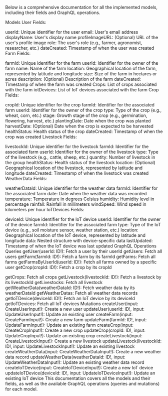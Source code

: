 Below is a comprehensive documentation for all the implemented models, including their fields and GraphQL operations.

Models
User
Fields:

userId: Unique identifier for the user
email: User's email address
displayName: User's display name
profileImageURL: (Optional) URL of the user's profile image
role: The user's role (e.g., farmer, agronomist, researcher, etc.)
dateCreated: Timestamp of when the user was created
Farm
Fields:

farmId: Unique identifier for the farm
userId: Identifier for the owner of the farm
name: Name of the farm
location: Geographical location of the farm, represented by latitude and longitude
size: Size of the farm in hectares or acres
description: (Optional) Description of the farm
dateCreated: Timestamp of when the farm was created
Crops: List of crops associated with the farm
iotDevices: List of IoT devices associated with the farm
Crop
Fields:

cropId: Unique identifier for the crop
farmId: Identifier for the associated farm
userId: Identifier for the owner of the crop
type: Type of the crop (e.g., wheat, corn, etc.)
stage: Growth stage of the crop (e.g., germination, flowering, harvest, etc.)
plantingDate: Date when the crop was planted
harvestDate: (Optional) Date when the crop is expected to be harvested
healthStatus: Health status of the crop
dateCreated: Timestamp of when the crop was created
Livestock
Fields:

livestockId: Unique identifier for the livestock
farmId: Identifier for the associated farm
userId: Identifier for the owner of the livestock
type: Type of the livestock (e.g., cattle, sheep, etc.)
quantity: Number of livestock in the group
healthStatus: Health status of the livestock
location: (Optional) Geographical location of the livestock, represented by latitude and longitude
dateCreated: Timestamp of when the livestock was created
WeatherData
Fields:

weatherDataId: Unique identifier for the weather data
farmId: Identifier for the associated farm
date: Date when the weather data was recorded
temperature: Temperature in degrees Celsius
humidity: Humidity level in percentage
rainfall: Rainfall in millimeters
windSpeed: Wind speed in kilometers per hour
IoTDevices
Fields:

deviceId: Unique identifier for the IoT device
userId: Identifier for the owner of the device
farmId: Identifier for the associated farm
type: Type of the IoT device (e.g., soil moisture sensor, weather station, etc.)
location: Geographical location of the IoT device, represented by latitude and longitude
data: Nested structure with device-specific data
lastUpdated: Timestamp of when the IoT device was last updated
GraphQL Operations
Queries
getUser(userId: ID!): Fetch a user by their userId
getUsers: Fetch all users
getFarm(farmId: ID!): Fetch a farm by its farmId
getFarms: Fetch all farms
getFarmsByUserId(userId: ID!): Fetch all farms owned by a specific user
getCrop(cropId: ID!): Fetch a crop by its cropId

getCrops: Fetch all crops
getLivestock(livestockId: ID!): Fetch a livestock by its livestockId
getLivestocks: Fetch all livestock
getWeatherData(weatherDataId: ID!): Fetch weather data by its weatherDataId
getWeatherDatas: Fetch all weather data records
getIoTDevice(deviceId: ID!): Fetch an IoT device by its deviceId
getIoTDevices: Fetch all IoT devices
Mutations
createUser(input: CreateUserInput!): Create a new user
updateUser(userId: ID!, input: UpdateUserInput!): Update an existing user
createFarm(input: CreateFarmInput!): Create a new farm
updateFarm(farmId: ID!, input: UpdateFarmInput!): Update an existing farm
createCrop(input: CreateCropInput!): Create a new crop
updateCrop(cropId: ID!, input: UpdateCropInput!): Update an existing crop
createLivestock(input: CreateLivestockInput!): Create a new livestock
updateLivestock(livestockId: ID!, input: UpdateLivestockInput!): Update an existing livestock
createWeatherData(input: CreateWeatherDataInput!): Create a new weather data record
updateWeatherData(weatherDataId: ID!, input: UpdateWeatherDataInput!): Update an existing weather data record
createIoTDevice(input: CreateIoTDeviceInput!): Create a new IoT device
updateIoTDevice(deviceId: ID!, input: UpdateIoTDeviceInput!): Update an existing IoT device
This documentation covers all the models and their fields, as well as the available GraphQL operations (queries and mutations) for each model.